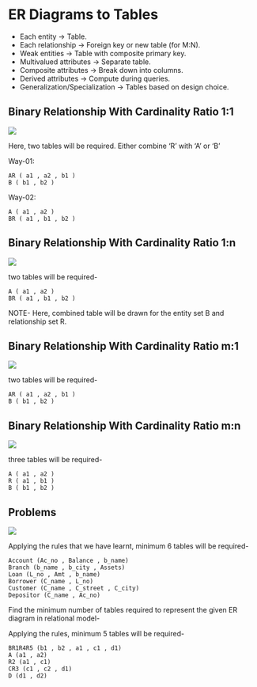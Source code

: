 # ER Diagrams to Tables

-  Each entity → Table.
-  Each relationship → Foreign key or new table (for M:N).
-  Weak entities → Table with composite primary key.
-  Multivalued attributes → Separate table.
-  Composite attributes → Break down into columns.
-  Derived attributes → Compute during queries.
-  Generalization/Specialization → Tables based on design choice.

## Binary Relationship With Cardinality Ratio 1:1
<img src="https://www.gatevidyalay.com/wp-content/uploads/2018/04/ER-diagrams-to-Tables-Rule-05-Case-04.png?ezimgfmt=ng:webp/ngcb1"/>


Here, two tables will be required. Either combine ‘R’ with ‘A’ or ‘B’

 
Way-01:

    AR ( a1 , a2 , b1 )
    B ( b1 , b2 )

 

Way-02:

    A ( a1 , a2 )
    BR ( a1 , b1 , b2 )


## Binary Relationship With Cardinality Ratio 1:n


<img src="https://www.gatevidyalay.com/wp-content/uploads/2018/04/ER-diagrams-to-Tables-Rule-05-Case-02.png?ezimgfmt=ng:webp/ngcb1"/>

 two tables will be required-

    A ( a1 , a2 )
    BR ( a1 , b1 , b2 )

NOTE- Here, combined table will be drawn for the entity set B and relationship set R.

## Binary Relationship With Cardinality Ratio m:1
<img src="https://www.gatevidyalay.com/wp-content/uploads/2018/04/ER-diagrams-to-Tables-Rule-05-Case-03.png?ezimgfmt=ng:webp/ngcb1"/>

 two tables will be required-

    AR ( a1 , a2 , b1 )
    B ( b1 , b2 )

## Binary Relationship With Cardinality Ratio m:n

<img src="https://www.gatevidyalay.com/wp-content/uploads/2018/04/ER-diagrams-to-Tables-Rule-05-Case-01.png?ezimgfmt=ng:webp/ngcb1"/>

three tables will be required-

    A ( a1 , a2 )
    R ( a1 , b1 )
    B ( b1 , b2 )

## Problems

<img src="https://www.gatevidyalay.com/wp-content/uploads/2018/06/ER-Diagrams-to-Tables-Problem-05.png?ezimgfmt=ng:webp/ngcb1"/>

Applying the rules that we have learnt, minimum 6 tables will be required-

    Account (Ac_no , Balance , b_name)
    Branch (b_name , b_city , Assets)
    Loan (L_no , Amt , b_name)
    Borrower (C_name , L_no)
    Customer (C_name , C_street , C_city)
    Depositor (C_name , Ac_no)


Find the minimum number of tables required to represent the given ER diagram in relational model-

<imd src="https://www.gatevidyalay.com/wp-content/uploads/2018/06/ER-Diagrams-to-Tables-Problem-03.png?ezimgfmt=ng:webp/ngcb1"/>

Applying the rules, minimum 5 tables will be required-

    BR1R4R5 (b1 , b2 , a1 , c1 , d1)
    A (a1 , a2)
    R2 (a1 , c1)
    CR3 (c1 , c2 , d1)
    D (d1 , d2)

